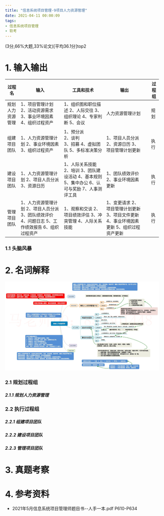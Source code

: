 ```yaml
---
title: "信息系统项目管理-9项目人力资源管理"
date: 2021-04-11 00:00:09
tags:
- 信息系统项目管理
- 软考
---
```


(3分,66%大题,33%论文)[平均36.1分]top2

# 1. 输入输出

| 过程名           | 输入                                                         | 工具和技术                                                   | 输出                                                         |      | 过程组 |
| ---------------- | ------------------------------------------------------------ | ------------------------------------------------------------ | ------------------------------------------------------------ | ---- | ------ |
| 规划人力资源管理 | 1、项目管理计划 2、活动资源需求 3、事业环境因素 4、组织过程资产 | 1、组织图和职位描述 2、人际交往 3、组织理论 4、专家判断 5、会议 | 人力资源管理计划                                             |      | 规划   |
|                  |                                                              |                                                              |                                                              |      |        |
| 组建项目团队     | 1、人力资源管理计划 2、事业环境因素 3、组织过程资产          | 1、预分派<br/> 2、谈判<br/> 3、招募 4、虚拟团队 5、多标准决策分析 | 1、项目人员分派 2、资源日历 3、项目管理计划更新              |      | 执行   |
| 建设项目团队     | 1、人力资源管理计划 2、项目人员分派 3、资源日历              | 1、人际关系技能 2、培训 3、团队建设活动 4、基本规则 5、集中办公 6、认可与奖励 7、人事测评工具 | 1、团队绩效评价 2、事业环境因素更新                          |      | 执行   |
| 管理项目团队     | 1、人力资源管理计划 2、项目人员分派 3、团队绩效评价 4、问题日志 5、工作绩效报告 6、组织过程资产 | 1、观察和交谈 2、项目绩效评估 3、冲突管理 4、人际关系技能    | 1、变更请求 2、项目管理计划更新 3、项目文件更新 4、事业环境因素更新 5、组织过程资产更新 |      | 执行   |

<!-- more -->

### 1.1 头脑风暴



# 2. 名词解释

![6](%E4%BF%A1%E6%81%AF%E7%B3%BB%E7%BB%9F%E9%A1%B9%E7%9B%AE%E7%AE%A1%E7%90%86-9%E9%A1%B9%E7%9B%AE%E4%BA%BA%E5%8A%9B%E8%B5%84%E6%BA%90%E7%AE%A1%E7%90%86/6.jpg)

### 2.1 规划过程组

##### 2.1.1 规划人力资源管理

### 2.2 执行过程组

##### 2.2.1 组建项目团队

##### 2.2.2 建设项目团队

##### 2.2.3 管理项目团队



# 3. 真题考察

# 4. 参考资料

+ 2021年5月信息系统项目管理师题目书--人手一本.pdf P610-P634

